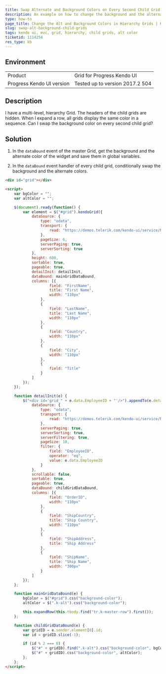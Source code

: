 ```yaml
---
title: Swap Alternate and Background Colors on Every Second Child Grid
description: An example on how to change the background and the alternate color for child grids in the Kendo UI Grid.
type: how-to
page_title: Change the Alt and Background Colors in Hierarchy Grids | Kendo UI Grid
slug: swap-alt-background-child-grids
tags: kendo ui, mvc, grid, hierarchy, child grids, alt color
ticketid: 1114254
res_type: kb
---
```


## Environment

<table>
 <tr>
  <td>Product</td>
  <td>Grid for Progress Kendo UI</td>
 </tr>
 <tr>
   <td>Progress Kendo UI version</td>
   <td>Tested up to version 2017.2 504</td>
  </tr>
</table>

## Description

I have a multi-level, hierarchy Grid. The headers of the child grids are hidden. When I expand a row, all grids display the same color in a sequence. Can I swap the background color on every second child grid?

## Solution

1. In the `dataBound` event of the master Grid, get the background and the alternate color of the widget and save them in global variables.

1. In the `dataBound` event handler of every child grid, conditionally swap the background and the alternate colors.

```html
<div id="grid"></div>

<script>
    var bgColor = "";
    var altColor = "";

    $(document).ready(function() {
        var element = $("#grid").kendoGrid({
            dataSource: {
                type: "odata",
                transport: {
                    read: "https://demos.telerik.com/kendo-ui/service/Northwind.svc/Employees"
                },
                pageSize: 6,
                serverPaging: true,
                serverSorting: true
            },
            height: 600,
            sortable: true,
            pageable: true,
            detailInit: detailInit,
            dataBound: mainGridDataBound,
            columns: [{
                    field: "FirstName",
                    title: "First Name",
                    width: "110px"
                },
                {
                    field: "LastName",
                    title: "Last Name",
                    width: "110px"
                },
                {
                    field: "Country",
                    width: "110px"
                },
                {
                    field: "City",
                    width: "110px"
                },
                {
                    field: "Title"
                }
            ]
        });
    });

    function detailInit(e) {
        $("<div id='grid_" + e.data.EmployeeID + "'/>").appendTo(e.detailCell).kendoGrid({
            dataSource: {
                type: "odata",
                transport: {
                    read: "https://demos.telerik.com/kendo-ui/service/Northwind.svc/Orders"
                },
                serverPaging: true,
                serverSorting: true,
                serverFiltering: true,
                pageSize: 10,
                filter: {
                    field: "EmployeeID",
                    operator: "eq",
                    value: e.data.EmployeeID
                }
            },
            scrollable: false,
            sortable: true,
            pageable: true,
            dataBound: childGridDataBound,
            columns: [{
                    field: "OrderID",
                    width: "110px"
                },
                {
                    field: "ShipCountry",
                    title: "Ship Country",
                    width: "110px"
                },
                {
                    field: "ShipAddress",
                    title: "Ship Address"
                },
                {
                    field: "ShipName",
                    title: "Ship Name",
                    width: "300px"
                }
            ]
        });
    };

    function mainGridDataBound(e) {
        bgColor = $("#grid").css("background-color");
        altColor = $(".k-alt").css("background-color");

        this.expandRow(this.tbody.find("tr.k-master-row").first());
    };

    function childGridDataBound(e) {
        var gridID = e.sender.element[0].id;
        var id = gridID.slice(-1);

        if (id % 2 === 0) {
            $("#" + gridID).find(".k-alt").css("background-color", bgColor);
            $("#" + gridID).css("background-color", altColor);
        };
    };
</script>
```

